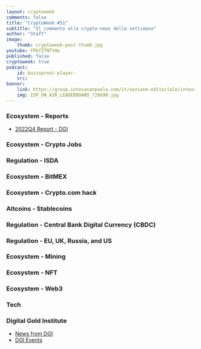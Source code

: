 ```yaml
---
layout: cryptoweek
comments: false
title: "CryptoWeek #51"
subtitle: "Il commento alle crypto-news della settimana" 
author: "Staff"
image:
    thumb: cryptoweek-post-thumb.jpg
youtube: FPbfZTNTtHo
published: false
cryptoweek: true
podcast:
    id: buzzsprout-player-
    src: 
banner:
    link: https://group.intesasanpaolo.com/it/sezione-editoriale/intesa-sanpaolo-on-air?utm_campaign=GoldInstitute&utm_source=GoldInstitute&utm_medium=Banner_CPM&utm_content=DisplayAwareness&utm_term=GoldInstitute_Banner_CPM_GoldInstitute_
    img: ISP_ON_AIR_LEADERBOARD_728X90.jpg
---
```


### Ecosystem - Reports

- [2022Q4 Report - DGI](https://dgi.io/reports/)

### Ecosystem - Crypto Jobs

### Regulation - ISDA

### Ecosystem - BitMEX

### Ecosystem - Crypto.com hack

### Altcoins - Stablecoins

### Regulation - Central Bank Digital Currency (CBDC)

### Regulation - EU, UK, Russia, and US

### Ecosystem - Mining

### Ecosystem - NFT

### Ecosystem - Web3

### Tech

### Digital Gold Institute

- [News from DGI](https://dgi.io/news/)
- [DGI Events](https://dgi.io/events/)
